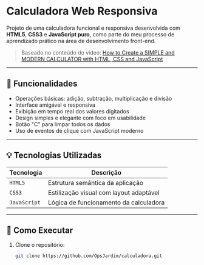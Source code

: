 # Calculadora Web Responsiva

Projeto de uma calculadora funcional e responsiva desenvolvida com **HTML5**, **CSS3** e **JavaScript puro**, como parte do meu processo de aprendizado prático na área de desenvolvimento front-end.

> Baseado no conteúdo do vídeo: [How to Create a SIMPLE and MODERN CALCULATOR with HTML, CSS and JavaScript](https://youtu.be/HQ_Zh4qVKe4?si=KBpA0QR5GJonva4s)

---

## 📌 Funcionalidades

- Operações básicas: adição, subtração, multiplicação e divisão
- Interface amigável e responsiva
- Exibição em tempo real dos valores digitados
- Design simples e elegante com foco em usabilidade
- Botão "C" para limpar todos os dados
- Uso de eventos de clique com JavaScript moderno

---

## 💡 Tecnologias Utilizadas

| Tecnologia | Descrição |
|------------|------------|
| `HTML5`    | Estrutura semântica da aplicação |
| `CSS3`     | Estilização visual com layout adaptável |
| `JavaScript` | Lógica de funcionamento da calculadora |

---

## 🚀 Como Executar

1. Clone o repositório:
   ```bash
   git clone https://github.com/OpsJardim/calculadora.git
